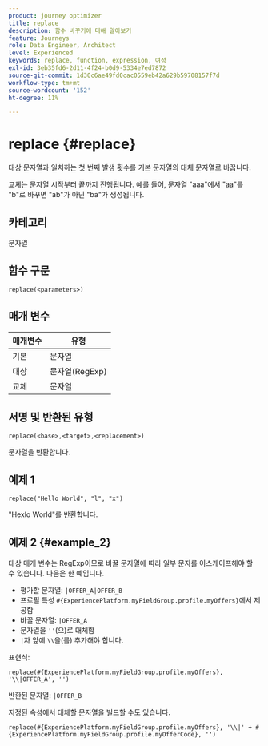 ```yaml
---
product: journey optimizer
title: replace
description: 함수 바꾸기에 대해 알아보기
feature: Journeys
role: Data Engineer, Architect
level: Experienced
keywords: replace, function, expression, 여정
exl-id: 3eb35fd6-2d11-4f24-b0d9-5334e7ed7872
source-git-commit: 1d30c6ae49fd0cac0559eb42a629b59708157f7d
workflow-type: tm+mt
source-wordcount: '152'
ht-degree: 11%

---
```


# replace {#replace}

대상 문자열과 일치하는 첫 번째 발생 횟수를 기본 문자열의 대체 문자열로 바꿉니다.

교체는 문자열 시작부터 끝까지 진행됩니다. 예를 들어, 문자열 &quot;aaa&quot;에서 &quot;aa&quot;를 &quot;b&quot;로 바꾸면 &quot;ab&quot;가 아닌 &quot;ba&quot;가 생성됩니다.

## 카테고리

문자열

## 함수 구문

`replace(<parameters>)`

## 매개 변수

| 매개변수 | 유형 |
|-----------|--------------|
| 기본 | 문자열 |
| 대상 | 문자열(RegExp) |
| 교체 | 문자열 |

## 서명 및 반환된 유형

`replace(<base>,<target>,<replacement>)`

문자열을 반환합니다.

## 예제 1

`replace("Hello World", "l", "x")`

&quot;Hexlo World&quot;를 반환합니다.

## 예제 2 {#example_2}

대상 매개 변수는 RegExp이므로 바꿀 문자열에 따라 일부 문자를 이스케이프해야 할 수 있습니다. 다음은 한 예입니다.

* 평가할 문자열: `|OFFER_A|OFFER_B`
* 프로필 특성 `#{ExperiencePlatform.myFieldGroup.profile.myOffers}`에서 제공함
* 바꿀 문자열: `|OFFER_A`
* 문자열을 `''`(으)로 대체함
* `|`자 앞에 `\\`을(를) 추가해야 합니다.

표현식:

`replace(#{ExperiencePlatform.myFieldGroup.profile.myOffers}, '\\|OFFER_A', '')`

반환된 문자열: `|OFFER_B`

지정된 속성에서 대체할 문자열을 빌드할 수도 있습니다.

`replace(#{ExperiencePlatform.myFieldGroup.profile.myOffers}, '\\|' + #{ExperiencePlatform.myFieldGroup.profile.myOfferCode}, '')`
